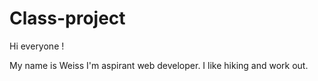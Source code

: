 # Class-project

Hi everyone !

My name is Weiss I'm aspirant web developer.
I like hiking and work out.

